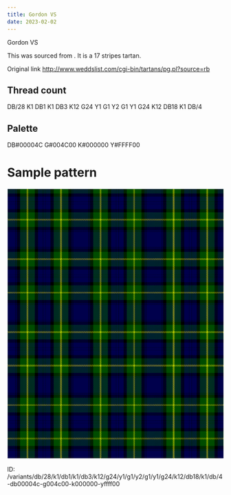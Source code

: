 ```yaml
---
title: Gordon VS
date: 2023-02-02
---
```

Gordon VS

This was sourced from <no value>.  It is a 17 stripes tartan.

Original link http://www.weddslist.com/cgi-bin/tartans/pg.pl?source=rb

## Thread count
DB/28 K1 DB1 K1 DB3 K12 G24 Y1 G1 Y2 G1 Y1 G24 K12 DB18 K1 DB/4

## Palette
DB#00004C G#004C00 K#000000 Y#FFFF00

# Sample pattern

![Tartan detail](tartan.png "DB/28 K1 DB1 K1 DB3 K12 G24 Y1 G1 Y2 G1 Y1 G24 K12 DB18 K1 DB/4 tartan")

ID: /variants/db/28/k1/db1/k1/db3/k12/g24/y1/g1/y2/g1/y1/g24/k12/db18/k1/db/4-db00004c-g004c00-k000000-yffff00